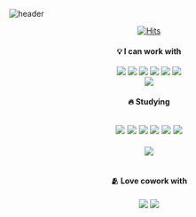 ![header](https://capsule-render.vercel.app/api?type=waving&color=add8e6&height=250&section=header&text=I%20am%20Ellie%20🙋🏻‍♀️&desc=This%20is%20my%20ShellTer,%20and&fontAlign=80&descAlign=70&descAlignY=33&fontSize=50&animation=fadeIn)

<div align="center">

  [![Hits](https://hits.seeyoufarm.com/api/count/incr/badge.svg?url=https%3A%2F%2Fgithub.com%2F31lie%2Fhit-counter&count_bg=%232F78D8&title_bg=%23C0D4F6&icon=keybase.svg&icon_color=%23203D7F&title=helloo&edge_flat=false)](https://github.com/31lie)
  
  #### 💡 I can work with
  <img src="https://img.shields.io/badge/HTML-dc143c?style=round-square&logo=HTML5&logoColor=white"/> <img src="https://img.shields.io/badge/CSS-d2691e?style=round-square&logo=CSS3&logoColor=white"/> <img src="https://img.shields.io/badge/SCSS-daa520?style=round-square&logo=Sass&logoColor=white"/> <img src="https://img.shields.io/badge/JavaScript-2e8b57?style=round-square&logo=JavaScript&logoColor=white"/> <img src="https://img.shields.io/badge/Python-4682B4?style=round-square&logo=Python&logoColor=white"/> <img src="https://img.shields.io/badge/C-483D8B?style=round-square&logo=C&logoColor=white"/>
  <br>
<img src="https://img.shields.io/badge/Java-FFB6C1?style=round-square&logo=Java&logoColor=white"/>

  #### 🔥 Studying

  <img src="https://img.shields.io/badge/Swift-b0e0e6?style=round-square&logo=Swift&logoColor=white"/> <img src="https://img.shields.io/badge/React-b0c4de?style=round-square&logo=React&logoColor=white"/> <img src="https://img.shields.io/badge/Node.js-b0e0e6?style=round-square&logo=Node.js&logoColor=white"/> <img src="https://img.shields.io/badge/Vue.js-b0c4de?style=round-square&logo=Vue.js&logoColor=white"/> <img src="https://img.shields.io/badge/TypeScript-b0e0e6?style=round-square&logo=TypeScript&logoColor=white"/> <img src="https://img.shields.io/badge/jQuery-b0c4de?style=round-square&logo=jQuery&logoColor=white"/>
  <br>
  ---
  <img src="https://img.shields.io/badge/Algorithm-E6E6FA?style=round-square&logo=The Algorithms&logoColor=white"/>
  <br>
  <br>

  #### 🫂 Love cowork with
  <img src="https://img.shields.io/badge/Github-696969?style=round-square&logo=github&logoColor=white"/> <img src="https://img.shields.io/badge/Notion-dcdcdc?style=round-square&logo=notion&logoColor=black"/>
</div>
